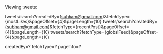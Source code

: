 Viewing tweets:



tweets/search?createdBy={subham@gmail.com}&fetchType={mostLikes}&pageOffset={4}&pageLength={10}
tweets/search?createdBy={subham@gmail.com}&fetchType={recentPost}&pageOffset={4}&pageLength={10}
tweets/search?fetchType={globalFeed}&pageOffset={4}&pageLength={10}

createdBy=?
fetchType=?
pageInfo=?
